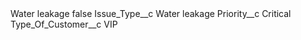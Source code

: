 <?xml version="1.0" encoding="UTF-8"?>
<CustomMetadata xmlns="http://soap.sforce.com/2006/04/metadata" xmlns:xsi="http://www.w3.org/2001/XMLSchema-instance" xmlns:xsd="http://www.w3.org/2001/XMLSchema">
    <label>Water leakage</label>
    <protected>false</protected>
    <values>
        <field>Issue_Type__c</field>
        <value xsi:type="xsd:string">Water leakage</value>
    </values>
    <values>
        <field>Priority__c</field>
        <value xsi:type="xsd:string">Critical</value>
    </values>
    <values>
        <field>Type_Of_Customer__c</field>
        <value xsi:type="xsd:string">VIP</value>
    </values>
</CustomMetadata>
